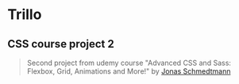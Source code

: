 # Trillo
## CSS course project 2
> Second project from udemy course "Advanced CSS and Sass: Flexbox, Grid, Animations and More!" by [Jonas Schmedtmann](https://www.udemy.com/user/jonasschmedtmann/)

